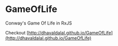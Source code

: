 # GameOfLife
Conway's Game Of Life in RxJS

Checkout [http://dhavaldalal.github.io/GameOfLife](http://dhavaldalal.github.io/GameOfLife)

